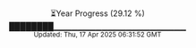<p align="center">
⏳Year Progress (29.12 %) <br>
████████▁▁▁▁▁▁▁▁▁▁▁▁▁▁▁▁▁▁▁▁▁▁ <br>
<sub>Updated: Thu, 17 Apr 2025 06:31:52 GMT</sub>
</p>

